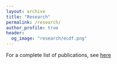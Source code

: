 ```yaml
---
layout: archive
title: "Research"
permalink: /research/
author_profile: true
header:
  og_image: "research/ecdf.png"
---
```


For a complete list of publications, see [here](https://scholar.google.com/citations?user=ISMeDGgAAAAJ&hl=en&inst=17001591832933267808)
